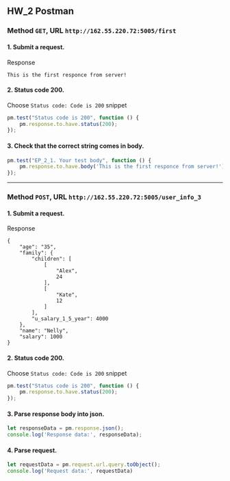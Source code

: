 ## HW_2 Postman

### Method `GET`,  URL `http://162.55.220.72:5005/first`

#### 1. Submit a request.

Response
```
This is the first responce from server!  
```

#### 2. Status code 200.

Choose `Status code: Code is 200` snippet
```js
pm.test("Status code is 200", function () {
    pm.response.to.have.status(200);
});
```

#### 3. Check that the correct string comes in body.

```js
pm.test("EP_2_1. Your test body", function () {
    pm.response.to.have.body('This is the first responce from server!');
});
```

***

### Method `POST`,  URL `http://162.55.220.72:5005/user_info_3`

#### 1. Submit a request.

Response
```
{
    "age": "35",
    "family": {
        "children": [
            [
                "Alex",
                24
            ],
            [
                "Kate",
                12
            ]
        ],
        "u_salary_1_5_year": 4000
    },
    "name": "Nelly",
    "salary": 1000
}
```
#### 2. Status code 200.

Choose `Status code: Code is 200` snippet
```js
pm.test("Status code is 200", function () {
    pm.response.to.have.status(200);
});
```

#### 3. Parse response body into json.

```js
let responseData = pm.response.json();  
console.log('Response data:', responseData);
```

#### 4. Parse request.
```js
let requestData = pm.request.url.query.toObject();
console.log('Request data:', requestData)
```
